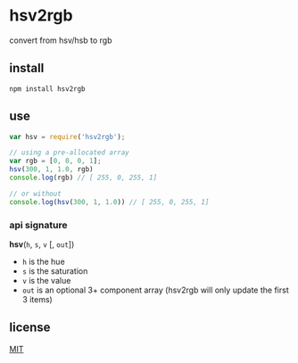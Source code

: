 # hsv2rgb

convert from hsv/hsb to rgb

## install

`npm install hsv2rgb`

## use

```javascript
var hsv = require('hsv2rgb');

// using a pre-allocated array
var rgb = [0, 0, 0, 1];
hsv(300, 1, 1.0, rgb)
console.log(rgb) // [ 255, 0, 255, 1]

// or without
console.log(hsv(300, 1, 1.0)) // [ 255, 0, 255, 1]
```

### api signature

__hsv__(`h`, `s`, `v` [, `out`])

* `h` is the hue
* `s` is the saturation
* `v` is the value
* `out` is an optional 3+ component array (hsv2rgb will only update the first 3 items)

## license

[MIT](LICENSE.txt)
